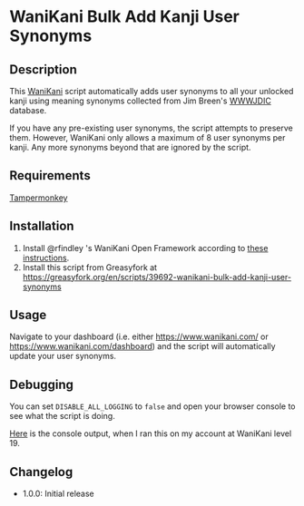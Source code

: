 # WaniKani Bulk Add Kanji User Synonyms

## Description

This [WaniKani](https://www.wanikani.com) script automatically adds user synonyms to all your unlocked kanji using meaning synonyms collected from Jim Breen's [WWWJDIC](http://nihongo.monash.edu/cgi-bin/wwwjdic) database.

If you have any pre-existing user synonyms, the script attempts to preserve them. However, WaniKani only allows a maximum of 8 user synonyms per kanji. Any more synonyms beyond that are ignored by the script.

## Requirements

[Tampermonkey](http://tampermonkey.net/)

## Installation

1. Install @rfindley 's WaniKani Open Framework according to [these instructions](https://github.com/rfindley/wanikani-open-framework#installation).
2. Install this script from Greasyfork at https://greasyfork.org/en/scripts/39692-wanikani-bulk-add-kanji-user-synonyms

## Usage

Navigate to your dashboard (i.e. either <https://www.wanikani.com/> or <https://www.wanikani.com/dashboard>) and the script will automatically update your user synonyms.

## Debugging

You can set `DISABLE_ALL_LOGGING` to `false` and open your browser console to see what the script is doing. 

[Here](https://github.com/normful/wanikani-bulk-add-kanji-user-synonyms/blob/master/output.txt) is the console output, when I ran this on my account at WaniKani level 19.

## Changelog

- 1.0.0: Initial release
